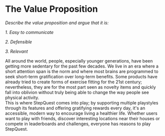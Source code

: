 # The Value Proposition

*Describe the value proposition and argue that it is:*

*1. Easy to communicate*

*2. Defensible*

*3. Relevant*

All around the world, people, especially younger generations, have been getting more sedentary for the past few decades. We live in an era where a short attention span is the norm and where most brains are programmed to seek short-term gratification over long-term benefits. Some products have already tried to create forms of exercise fitting for the 21st century; nevertheless, they are for the most part seen as novelty items and quickly fall into oblivion without truly being able to change the way people see physical activity.  
This is where StepQuest comes into play; by supporting multiple playstyles through its features and offering gratifying rewards every day, it's an accessible, modern way to encourage living a healthier life. Whether users want to play with friends, discover interesting locations near their houses or compete in leaderboards and challenges, everyone has reasons to play StepQuest.